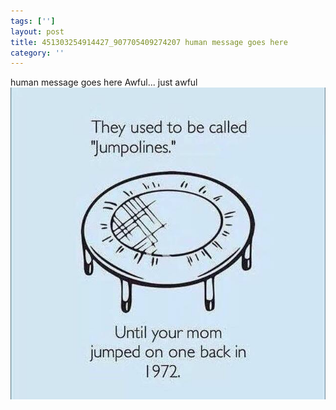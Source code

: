 ```yaml
---
tags: ['']
layout: post
title: 451303254914427_907705409274207 human message goes here
category: ''
---
```

human message goes here
Awful... just awful
![451303254914427_907705409274207](/uploads/2015-2-14-451303254914427_907705409274207-human-message-goes-here.jpg)
